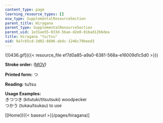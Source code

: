 ```yaml
---
content_type: page
learning_resource_types: []
ocw_type: SupplementalResourceSection
parent_title: Hiragana
parent_type: SupplementalResourceSection
parent_uid: 1e31ae55-033d-5bae-d2e0-816ad12b6dea
title: Hiragana "tu/tsu"
uid: 9a7c65cd-3d02-6696-abdc-1246c79beed3
---
```


![0436.gif]({{< resource_file ef7d0a85-a9a0-6381-568a-e16009d1c5d0 >}})

**Stroke order:** ([MOV](http://www.archive.org/download/MITRES21F.01S10_HIRAGANA_CHARACTERS/0436.mov))

**Printed form:** つ

**Reading:** tu/tsu

**Usage Examples:**  
きつつき (kitutuki/titsutsuki) woodpecker  
つかう (tukau/tsukau) to use

  
\[[Home]({{< baseurl >}}/pages/hiragana)\]